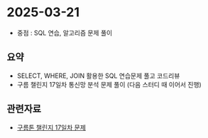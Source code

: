 <!-- 날짜는 YYYY-MM-DD 형식을 지킵니다. (연4자리, 월2자리, 일2자리) -->
# 2025-03-21

* 중점 : SQL 연습, 알고리즘 문제 풀이

## 요약
* SELECT, WHERE, JOIN 활용한 SQL 연습문제 풀고 코드리뷰
* 구름 챌린지 17일차 통신망 분석 문제 풀이 (다음 스터디 때 이어서 진행)

<!-- 관련자료가 없다면 해당구역은 삭제하셔도 무방합니다. -->
## 관련자료
* [구름톤 챌린지 17일차 문제](https://level.goorm.io/exam/195699/%EA%B7%B8%EB%9E%98%ED%94%84%EC%9D%98-%EB%B0%80%EC%A7%91%EB%8F%84/quiz/1)

